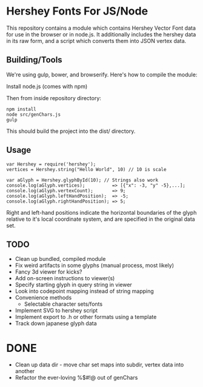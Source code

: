 # Hershey Fonts For JS/Node

This repository contains a module which contains Hershey Vector Font data for use in the browser or in node.js. It additionally includes the hershey data in its raw form, and a script which converts them into JSON vertex data.

## Building/Tools

We're using gulp, bower, and browserify. Here's how to compile the module:

Install node.js (comes with npm)

Then from inside repository directory:

    npm install
    node src/genChars.js
    gulp

This should build the project into the dist/ directory.


## Usage
    var Hershey = require('hershey');
    vertices = Hershey.string("Hello World", 10) // 10 is scale

    var aGlyph = Hershey.glyphById(10); // Strings also work
    console.log(aGlyph.vertices);          => [{"x": -3, "y" -5},...];
    console.log(aGlyph.vertexCount);       => 9;
    console.log(aGlyph.leftHandPosition);  => -5;
    console.log(aGlyph.rightHandPosition); => 5;

Right and left-hand positions indicate the horizontal boundaries of the glyph relative to it's local coordinate system, and are specified in the original data set.

## TODO
- Clean up bundled, compiled module
- Fix weird artifacts in some glyphs (manual process, most likely)
- Fancy 3d viewer for kicks?
- Add on-screen instructions to viewer(s)
- Specify starting glyph in query string in viewer
- Look into codepoint mapping instead of string mapping
- Convenience methods
  - Selectable character sets/fonts
- Implement SVG to hershey script
- Implement export to .h or other formats using a template
- Track down japanese glyph data
# DONE
- Clean up data dir - move char set maps into subdir, vertex data into another
- Refactor the ever-loving %$#!@ out of genChars
